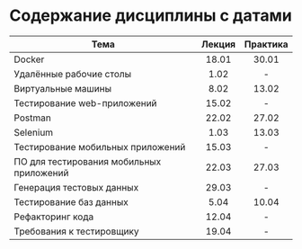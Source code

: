 # Содержание дисциплины с датами

| Тема                                     | Лекция | Практика |
| ---------------------------------------- | :----: | :------: |
| Docker                                   | 18.01  |  30.01   |
| Удалённые рабочие столы                  |  1.02  |    -     |
| Виртуальные машины                       |  8.02  |  13.02   |
| Тестирование web-приложений              | 15.02  |    -     |
| Postman                                  | 22.02  |  27.02   |
| Selenium                                 |  1.03  |  13.03   |
| Тестирование мобильных приложений        | 15.03  |    -     |
| ПО для тестирования мобильных приложений | 22.03  |  27.03   |
| Генерация тестовых данных                | 29.03  |    -     |
| Тестирование баз данных                  |  5.04  |  10.04   |
| Рефакторинг кода                         | 12.04  |    -     |
| Требования к тестировщику                | 19.04  |    -     |
